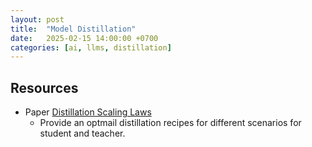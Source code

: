 ```yaml
---
layout: post
title:  "Model Distillation"
date:   2025-02-15 14:00:00 +0700
categories: [ai, llms, distillation]
---
```


## Resources
- Paper [Distillation Scaling Laws](https://arxiv.org/abs/2502.08606)
  - Provide an optmail distillation recipes for different scenarios for student and teacher. 
